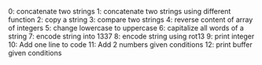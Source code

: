 0: concatenate two strings
1: concatenate two strings using different function
2: copy a string
3: compare two strings
4: reverse content of array of integers
5: change lowercase to uppercase
6: capitalize all words of a string
7: encode string into 1337
8: encode string using rot13
9: print integer
10: Add one line to code
11: Add 2 numbers given conditions
12: print buffer given conditions

